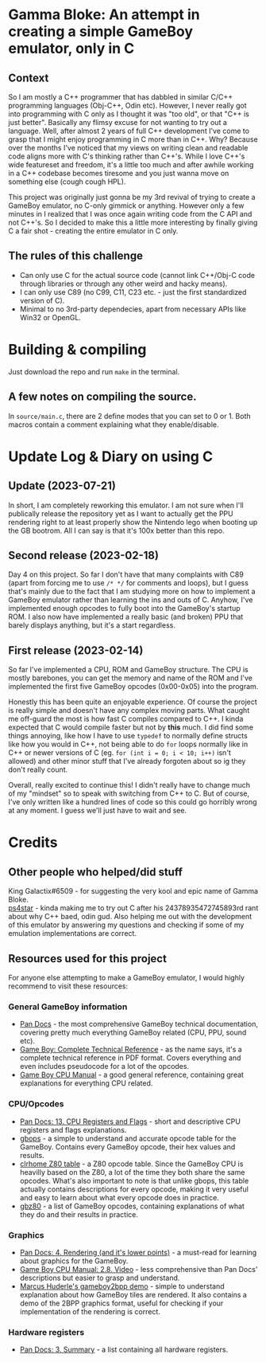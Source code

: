 # Gamma Bloke: An attempt in creating a simple GameBoy emulator, only in C
## Context
So I am mostly a C++ programmer that has dabbled in similar C/C++ programming languages (Obj-C++, Odin etc). However, I never really got into programming with C only as I thought it was "too old", or that "C++ is just better". Basically any flimsy excuse for not wanting to try out a language. Well, after almost 2 years of full C++ development I've come to grasp that I might enjoy programming in C more than in C++. Why? Because over the months I've noticed that my views on writing clean and readable code aligns more with C's thinking rather than C++'s. While I love C++'s wide featureset and freedom, it's a little too much and after awhile working in a C++ codebase becomes tiresome and you just wanna move on something else (cough cough HPL).

This project was originally just gonna be my 3rd revival of trying to create a GameBoy emulator, no C-only gimmick or anything. However only a few minutes in I realized that I was once again writing code from the C API and not C++'s. So I decided to make this a little more interesting by finally giving C a fair shot - creating the entire emulator in C only.

## The rules of this challenge
- Can only use C for the actual source code (cannot link C++/Obj-C code through libraries or through any other weird and hacky means).
- I can only use C89 (no C99, C11, C23 etc. - just the first standardized version of C).
- Minimal to no 3rd-party dependecies, apart from necessary APIs like Win32 or OpenGL.

# Building & compiling
Just download the repo and run `make` in the terminal.
## A few notes on compiling the source.
In `source/main.c`, there are 2 define modes that you can set to 0 or 1. Both macros contain a comment explaining what they enable/disable.

# Update Log & Diary on using C
## Update (2023-07-21)
In short, I am completely reworking this emulator. I am not sure when I'll publically release the repository yet as I want to actually get the PPU rendering right to at least properly show the Nintendo lego when booting up the GB bootrom. All I can say is that it's 100x better than this repo.

## Second release (2023-02-18)
Day 4 on this project. So far I don't have that many complaints with C89 (apart from forcing me to use `/* */` for comments and loops), but I guess that's mainly due to the fact that I am studying more on how to implement a GameBoy emulator rather than learning the ins and outs of C. Anyhow, I've implemented enough opcodes to fully boot into the GameBoy's startup ROM. I also now have implemented a really basic (and broken) PPU that barely displays anything, but it's a start regardless.

## First release (2023-02-14)
So far I've implemented a CPU, ROM and GameBoy structure. The CPU is mostly barebones, you can get the memory and name of the ROM and I've implemented the first five GameBoy opcodes (0x00-0x05) into the program.

Honestly this has been quite an enjoyable experience. Of course the project is really simple and doesn't have any complex moving parts. What caught me off-guard the most is how fast C compiles compared to C++. I kinda expected that C would compile faster but not by **this** much. I did find some things annoying, like how I have to use `typedef` to normally define structs like how you would in C++, not being able to do `for` loops normally like in C++ or newer versions of C (eg. `for (int i = 0; i < 10; i++)` isn't allowed) and other minor stuff that I've already forgoten about so ig they don't really count.

Overall, really excited to continue this! I didn't really have to change much of my "mindset" so to speak with switching from C++ to C. But of course, I've only written like a hundred lines of code so this could go horribly wrong at any moment. I guess we'll just have to wait and see.

# Credits
## Other people who helped/did stuff
King Galactix#6509 - for suggesting the very kool and epic name of Gamma Bloke.</br >
[ps4star](https://github.com/ps4star) - kinda making me to try out C after his 24378935472745893rd rant about why C++ baed, odin gud. Also helping me out with the development of this emulator by answering my questions and checking if some of my emulation implementations are correct.
## Resources used for this project
For anyone else attempting to make a GameBoy emulator, I would highly recommend to visit these resources:
### General GameBoy information
- [Pan Docs](https://gbdev.io/pandocs/) - the most comprehensive GameBoy technical documentation, covering pretty much everything GameBoy related (CPU, PPU, sound etc).
- [Game Boy: Complete Technical Reference](https://gekkio.fi/files/gb-docs/gbctr.pdf) - as the name says, it's a complete technical reference in PDF format. Covers everything and even includes pseudocode for a lot of the opcodes.
- [Game Boy CPU Manual](http://marc.rawer.de/Gameboy/Docs/GBCPUman.pdf) - a good general reference, containing great explanations for everything CPU related.

### CPU/Opcodes
- [Pan Docs: 13. CPU Registers and Flags](https://gbdev.io/pandocs/CPU_Registers_and_Flags.html) - short and descriptive CPU registers and flags explanations.
- [gbops](https://izik1.github.io/gbops/) - a simple to understand and accurate opcode table for the GameBoy. Contains every GameBoy opcode, their hex values and results.
- [clrhome Z80 table](https://clrhome.org/table) - a Z80 opcode table. Since the GameBoy CPU is heavilly based on the Z80, a lot of the time they both share the same opcodes. What's also important to note is that unlike gbops, this table actually contains descriptions for every opcode, making it very useful and easy to learn about what every opcode does in practice.
- [gbz80](https://rgbds.gbdev.io/docs/v0.6.1/gbz80.7) - a list of GameBoy opcodes, containing explanations of what they do and their results in practice.

### Graphics
- [Pan Docs: 4. Rendering (and it's lower points)](https://gbdev.io/pandocs/Rendering.html) - a must-read for learning about graphics for the GameBoy.
- [Game Boy CPU Manual: 2.8. Video](http://marc.rawer.de/Gameboy/Docs/GBCPUman.pdf) - less comprehensive than Pan Docs' descriptions but easier to grasp and understand.
- [Marcus Huderle's gameboy2bpp demo](https://www.huderlem.com/demos/gameboy2bpp.html) - simple to understand explanation about how GameBoy tiles are rendered. It also contains a demo of the 2BPP graphics format, useful for checking if your implementation of the rendering is correct.

### Hardware registers
- [Pan Docs: 3. Summary](https://gbdev.io/pandocs/Hardware_Reg_List.html) - a list containing all hardware registers.
